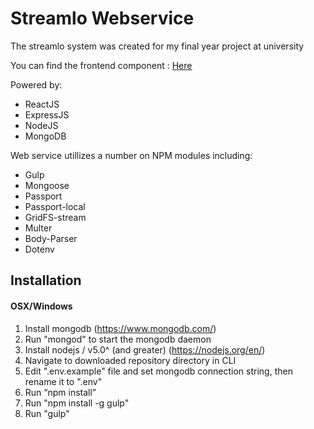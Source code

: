 # Streamlo Webservice
The streamlo system was created for my final year project at university

You can find the frontend component : [Here](https://github.com/richard534/StreamloFrontEnd)

Powered by:
<ul>
  <li>ReactJS</li> 
  <li>ExpressJS</li> 
  <li>NodeJS</li> 
  <li>MongoDB</li> 
</ul>

Web service utillizes a number on NPM modules including:
<ul>
  <li>Gulp</li>
  <li>Mongoose</li>
  <li>Passport</li>
  <li>Passport-local</li>
  <li>GridFS-stream</li>
  <li>Multer</li>
  <li>Body-Parser</li>
  <li>Dotenv</li>
</ul>

## Installation
#### OSX/Windows

1.	Install mongodb (https://www.mongodb.com/)
2.	Run "mongod" to start the mongodb daemon 
3.	Install nodejs / v5.0^ (and greater) (https://nodejs.org/en/)
4.	Navigate to downloaded repository directory in CLI
5.  Edit ".env.example" file and set mongodb connection string, then rename it to ".env"
6.	Run “npm install”
7.	Run "npm install -g gulp"
8.	Run "gulp"
